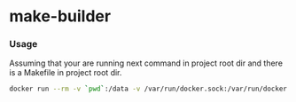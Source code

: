 # make-builder

### Usage

Assuming that your are running next command in project root dir and there is a Makefile in project root dir.

```bash
docker run --rm -v `pwd`:/data -v /var/run/docker.sock:/var/run/docker.sock -v /var/run/docker.pid:/var/run/docker.pid -v /usr/bin/docker:/usr/bin/docker leanlabs/make-builder build
```
